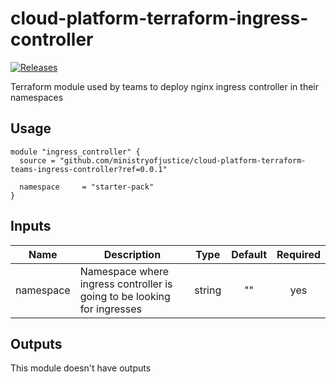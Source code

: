 # cloud-platform-terraform-ingress-controller

[![Releases](https://img.shields.io/github/release/ministryofjustice/cloud-platform-terraform-teams-ingress-controller/all.svg?style=flat-square)](https://github.com/ministryofjustice/cloud-platform-terraform-teams-ingress-controller/releases)

Terraform module used by teams to deploy nginx ingress controller in their namespaces

## Usage

```hcl
module "ingress_controller" {
  source = "github.com/ministryofjustice/cloud-platform-terraform-teams-ingress-controller?ref=0.0.1"

  namespace     = "starter-pack"
}
```

## Inputs

| Name       | Description                                                                        | Type   | Default | Required |
|------------|------------------------------------------------------------------------------------|:------:|:-------:|:--------:|
| namespace  | Namespace where ingress controller is going to be looking for ingresses            | string |    ""   |    yes   |

## Outputs

This module doesn't have outputs
